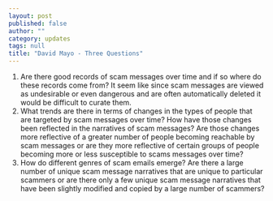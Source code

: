 ```yaml
---
layout: post
published: false
author: ""
category: updates
tags: null
title: "David Mayo - Three Questions"
---
```


1. Are there good records of scam messages over time and if so where do these records come from? It seem like since scam messages are viewed as undesirable or even dangerous and are often automatically deleted it would be difficult to curate them.
2. What trends are there in terms of changes in the types of people that are targeted by scam messages over time? How have those changes been reflected in the narratives of scam messages? Are those changes more reflective of a greater number of people becoming reachable by scam messages or are they more reflective of certain groups of people becoming more or less susceptible to scams messages over time?
3. How do different genres of scam emails emerge? Are there a large number of unique scam message narratives that are unique to particular scammers or are there only a few unique scam message narratives that have been slightly modified and copied by a large number of scammers?
